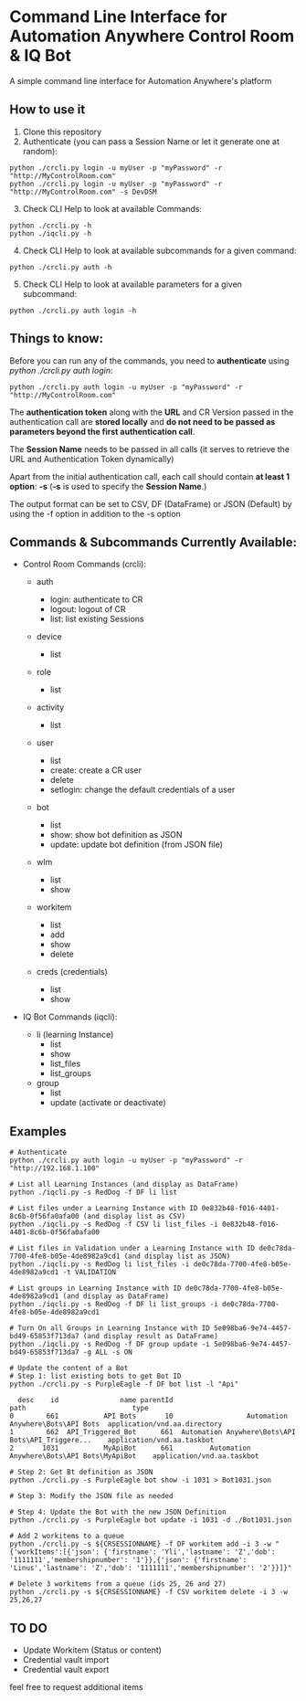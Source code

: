 # Command Line Interface for Automation Anywhere Control Room & IQ Bot
A simple command line interface for Automation Anywhere's platform

## How to use it

1. Clone this repository
2. Authenticate (you can pass a Session Name or let it generate one at random):

```
python ./crcli.py login -u myUser -p "myPassword" -r "http://MyControlRoom.com"
python ./crcli.py login -u myUser -p "myPassword" -r "http://MyControlRoom.com" -s DevDSM
```

3. Check CLI Help to look at available Commands:

```
python ./crcli.py -h
python ./iqcli.py -h
```

4. Check CLI Help to look at available subcommands for a given command:

```
python ./crcli.py auth -h
```

5. Check CLI Help to look at available parameters for a given subcommand:
```
python ./crcli.py auth login -h
```

## Things to know:

Before you can run any of the commands, you need to **authenticate** using *python ./crcli.py auth login*:

```
python ./crcli.py auth login -u myUser -p "myPassword" -r "http://MyControlRoom.com"
```

The **authentication token** along with the **URL** and CR Version passed in the authentication call are **stored locally** and **do not need to be passed as parameters beyond the first authentication call**.

The **Session Name** needs to be passed in all calls (it serves to retrieve the URL and Authentication Token dynamically)

Apart from the initial authentication call, each call should contain **at least 1 option**: **-s** (**-s** is used to specify the **Session Name**.)

The output format can be set to CSV, DF (DataFrame) or JSON (Default) by using the -f option in addition to the -s option


## Commands & Subcommands Currently Available:

* Control Room Commands (crcli):
  * auth
    * login: authenticate to CR
    * logout: logout of CR
    * list: list existing Sessions
  * device
    * list
  * role
    * list
  * activity
    * list
  * user
    * list
    * create: create a CR user
    * delete
    * setlogin: change the default credentials of a user

  * bot
    * list
    * show: show bot definition as JSON
    * update: update bot definition (from JSON file)

  * wlm
    * list
    * show

  * workitem
      * list
      * add
      * show
      * delete

  * creds (credentials)
      * list
      * show

* IQ Bot Commands (iqcli):
  * li (learning Instance)
    * list
    * show
    * list_files
    * list_groups
  * group
    * list
    * update (activate or deactivate)

## Examples
```
# Authenticate
python ./crcli.py auth login -u myUser -p "myPassword" -r "http://192.168.1.100"
```

```
# List all Learning Instances (and display as DataFrame)
python ./iqcli.py -s RedDog -f DF li list
```

```
# List files under a Learning Instance with ID 0e832b48-f016-4401-8c6b-0f56fa0afa00 (and display list as CSV)
python ./iqcli.py -s RedDog -f CSV li list_files -i 0e832b48-f016-4401-8c6b-0f56fa0afa00
```

```
# List files in Validation under a Learning Instance with ID de0c78da-7700-4fe8-b05e-4de8982a9cd1 (and display list as JSON)
python ./iqcli.py -s RedDog li list_files -i de0c78da-7700-4fe8-b05e-4de8982a9cd1 -t VALIDATION
```


```
# List groups in Learning Instance with ID de0c78da-7700-4fe8-b05e-4de8982a9cd1 (and display as DataFrame)
python ./iqcli.py -s RedDog -f DF li list_groups -i de0c78da-7700-4fe8-b05e-4de8982a9cd1
```

```
# Turn On all Groups in Learning Instance with ID 5e098ba6-9e74-4457-bd49-65853f713da7 (and display result as DataFrame)
python ./iqcli.py -s RedDog -f DF group update -i 5e098ba6-9e74-4457-bd49-65853f713da7 -g ALL -s ON
```

```
# Update the content of a Bot
# Step 1: list existing bots to get Bot ID
python ./crcli.py -s PurpleEagle -f DF bot list -l "Api"

  desc    id               name parentId                                               path                          type
0        661           API Bots       10                  Automation Anywhere\Bots\API Bots  application/vnd.aa.directory
1        662  API_Triggered_Bot      661  Automation Anywhere\Bots\API Bots\API_Triggere...    application/vnd.aa.taskbot
2       1031           MyApiBot      661         Automation Anywhere\Bots\API Bots\MyApiBot    application/vnd.aa.taskbot

# Step 2: Get Bt definition as JSON
python ./crcli.py -s PurpleEagle bot show -i 1031 > Bot1031.json

# Step 3: Modify the JSON file as needed

# Step 4: Update the Bot with the new JSON Definition
python ./crcli.py -s PurpleEagle bot update -i 1031 -d ./Bot1031.json
```

```
# Add 2 workitems to a queue
python ./crcli.py -s ${CRSESSIONNAME} -f DF workitem add -i 3 -w "{'workItems':[{'json': {'firstname': 'Yli','lastname': 'Z','dob': '1111111','membershipnumber': '1'}},{'json': {'firstname': 'Linus','lastname': 'Z','dob': '1111111','membershipnumber': '2'}}]}"
```

```
# Delete 3 workitems from a queue (ids 25, 26 and 27)
python ./crcli.py -s ${CRSESSIONNAME} -f CSV workitem delete -i 3 -w 25,26,27
```


## TO DO

  * Update Workitem (Status or content)
  * Credential vault import
  * Credential vault export

feel free to request additional items
